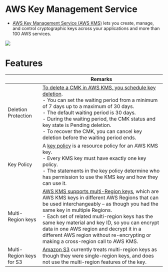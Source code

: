 # AWS Key Management Service
- [AWS Key Management Service (AWS KMS)](https://aws.amazon.com/kms/) lets you create, manage, and control cryptographic keys across your applications and more than 100 AWS services. 

![](https://d1.awsstatic.com/Security/aws-kms/Group%2017aws-kms.6dc3dbbbe5b75b46c4f62218d0531e5bed7276ce.png)

# Features

|                          | Remarks                                                                                                                                                                                                                                                                                                                                                                                                                                                                                                  |
|--------------------------|----------------------------------------------------------------------------------------------------------------------------------------------------------------------------------------------------------------------------------------------------------------------------------------------------------------------------------------------------------------------------------------------------------------------------------------------------------------------------------------------------------|
| Deletion Protection      | [To delete a CMK in AWS KMS, you schedule key deletion](https://docs.aws.amazon.com/kms/latest/developerguide/deleting-keys.html). <br/>- You can set the waiting period from a minimum of 7 days up to a maximum of 30 days. <br/>- The default waiting period is 30 days.<br/>- During the waiting period, the CMK status and key state is Pending deletion.<br/>- To recover the CMK, you can cancel key deletion before the waiting period ends.                                                     |
| Key Policy               | A [key policy](https://docs.aws.amazon.com/kms/latest/developerguide/key-policies.html) is a resource policy for an AWS KMS key.<br/>- Every KMS key must have exactly one key policy.<br/>- The statements in the key policy determine who has permission to use the KMS key and how they can use it.                                                                                                                                                                                                   |
| Multi-Region keys        | [AWS KMS supports multi-Region keys](https://docs.aws.amazon.com/kms/latest/developerguide/multi-region-keys-overview.html), which are AWS KMS keys in different AWS Regions that can be used interchangeably – as though you had the same key in multiple Regions.<br/>- Each set of related multi-region keys has the same key material and key ID, so you can encrypt data in one AWS region and decrypt it in a different AWS region without re-encrypting or making a cross-region call to AWS KMS. |
| Multi-Region keys for S3 | [Amazon S3](../../7_StorageServices/3_ObjectStorageS3/Readme.md) currently treats multi-region keys as though they were single-region keys, and does not use the multi-region features of the key.                                                                                                                                                                                                                                                                                                       |